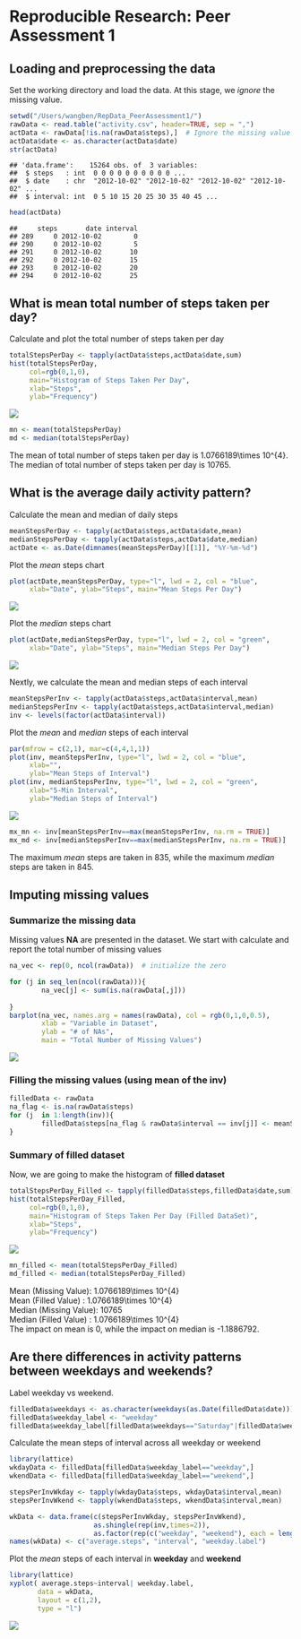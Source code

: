 # Reproducible Research: Peer Assessment 1


## Loading and preprocessing the data

Set the working directory and load the data. At this stage, we *ignore* the missing value.

```r
setwd("/Users/wangben/RepData_PeerAssessment1/")
rawData <- read.table("activity.csv", header=TRUE, sep = ",")
actData <- rawData[!is.na(rawData$steps),]  # Ignore the missing value
actData$date <- as.character(actData$date)
str(actData)
```

```
## 'data.frame':	15264 obs. of  3 variables:
##  $ steps   : int  0 0 0 0 0 0 0 0 0 0 ...
##  $ date    : chr  "2012-10-02" "2012-10-02" "2012-10-02" "2012-10-02" ...
##  $ interval: int  0 5 10 15 20 25 30 35 40 45 ...
```

```r
head(actData)
```

```
##     steps       date interval
## 289     0 2012-10-02        0
## 290     0 2012-10-02        5
## 291     0 2012-10-02       10
## 292     0 2012-10-02       15
## 293     0 2012-10-02       20
## 294     0 2012-10-02       25
```

## What is mean total number of steps taken per day?

Calculate and plot the total number of steps taken per day

```r
totalStepsPerDay <- tapply(actData$steps,actData$date,sum)
hist(totalStepsPerDay,
     col=rgb(0,1,0),
     main="Histogram of Steps Taken Per Day",
     xlab="Steps",
     ylab="Frequency")
```

![](PA1_template_files/figure-html/stepsPerDay-1.png)<!-- -->

```r
mn <- mean(totalStepsPerDay)
md <- median(totalStepsPerDay)
```
The mean of total number of steps taken per day is 1.0766189\times 10^{4}.  
The median of total number of steps taken per day is 10765. 

## What is the average daily activity pattern?
Calculate the mean and median of daily steps

```r
meanStepsPerDay <- tapply(actData$steps,actData$date,mean)
medianStepsPerDay <- tapply(actData$steps,actData$date,median)
actDate <- as.Date(dimnames(meanStepsPerDay)[[1]], "%Y-%m-%d")
```

Plot the *mean* steps chart

```r
plot(actDate,meanStepsPerDay, type="l", lwd = 2, col = "blue",
     xlab="Date", ylab="Steps", main="Mean Steps Per Day")
```

![](PA1_template_files/figure-html/meanStepChart-1.png)<!-- -->

Plot the *median* steps chart

```r
plot(actDate,medianStepsPerDay, type="l", lwd = 2, col = "green",
     xlab="Date", ylab="Steps", main="Median Steps Per Day")
```

![](PA1_template_files/figure-html/medianStepChart-1.png)<!-- -->

Nextly, we calculate the mean and median steps of each interval


```r
meanStepsPerInv <- tapply(actData$steps,actData$interval,mean)
medianStepsPerInv <- tapply(actData$steps,actData$interval,median)
inv <- levels(factor(actData$interval))
```

Plot the *mean* and *median* steps of each interval

```r
par(mfrow = c(2,1), mar=c(4,4,1,1))
plot(inv, meanStepsPerInv, type="l", lwd = 2, col = "blue",
     xlab="", 
     ylab="Mean Steps of Interval")
plot(inv, medianStepsPerInv, type="l", lwd = 2, col = "green",
     xlab="5-Min Interval", 
     ylab="Median Steps of Interval")
```

![](PA1_template_files/figure-html/meanStepsInverval-1.png)<!-- -->

```r
mx_mn <- inv[meanStepsPerInv==max(meanStepsPerInv, na.rm = TRUE)]
mx_md <- inv[medianStepsPerInv==max(medianStepsPerInv, na.rm = TRUE)]
```
The maximum *mean* steps are taken in 835, while the maximum *median* steps are taken in 845.

## Imputing missing values

### Summarize the missing data
Missing values **NA** are presented in the dataset. We start with calculate and report the total number of missing values


```r
na_vec <- rep(0, ncol(rawData))  # initialize the zero

for (j in seq_len(ncol(rawData))){
        na_vec[j] <- sum(is.na(rawData[,j]))
        
}
barplot(na_vec, names.arg = names(rawData), col = rgb(0,1,0,0.5),
        xlab = "Variable in Dataset",
        ylab = "# of NAs",
        main = "Total Number of Missing Values")
```

![](PA1_template_files/figure-html/reportMissingValue-1.png)<!-- -->

### Filling the missing values (using mean of the inv)


```r
filledData <- rawData
na_flag <- is.na(rawData$steps)
for (j  in 1:length(inv)){
        filledData$steps[na_flag & rawData$interval == inv[j]] <- meanStepsPerInv[j]
}
```

### Summary of filled dataset
Now, we are going to make the histogram of **filled dataset**

```r
totalStepsPerDay_Filled <- tapply(filledData$steps,filledData$date,sum)
hist(totalStepsPerDay_Filled,
     col=rgb(0,1,0),
     main="Histogram of Steps Taken Per Day (Filled DataSet)",
     xlab="Steps",
     ylab="Frequency")
```

![](PA1_template_files/figure-html/filledChart-1.png)<!-- -->

```r
mn_filled <- mean(totalStepsPerDay_Filled)
md_filled <- median(totalStepsPerDay_Filled)
```
Mean   (Missing Value): 1.0766189\times 10^{4}  
Mean   (Filled Value) : 1.0766189\times 10^{4}  
Median (Missing Value): 10765  
Median (Filled Value) : 1.0766189\times 10^{4}  
The impact on mean is 0, while the impact on median is -1.1886792.

 
## Are there differences in activity patterns between weekdays and weekends?

Label weekday vs weekend.

```r
filledData$weekdays <- as.character(weekdays(as.Date(filledData$date)))
filledData$weekday_label <- "weekday"
filledData$weekday_label[filledData$weekdays=="Saturday"|filledData$weekdays=="Sunday"] <- "weekend"
```

Calculate the mean steps of interval across all weekday or weekend

```r
library(lattice)
wkdayData <- filledData[filledData$weekday_label=="weekday",]
wkendData <- filledData[filledData$weekday_label=="weekend",]

stepsPerInvWkday <- tapply(wkdayData$steps, wkdayData$interval,mean)
stepsPerInvWkend <- tapply(wkendData$steps, wkendData$interval,mean)

wkData <- data.frame(c(stepsPerInvWkday, stepsPerInvWkend),
                     as.shingle(rep(inv,times=2)),
                     as.factor(rep(c("weekday", "weekend"), each = length(inv))))
names(wkData) <- c("average.steps", "interval", "weekday.label")
```

Plot the *mean* steps of each interval in **weekday** and **weekend**

```r
library(lattice)
xyplot( average.steps~interval| weekday.label,
       data = wkData,
       layout = c(1,2), 
       type = "l")
```

![](PA1_template_files/figure-html/stepsWkdaysPlot-1.png)<!-- -->
